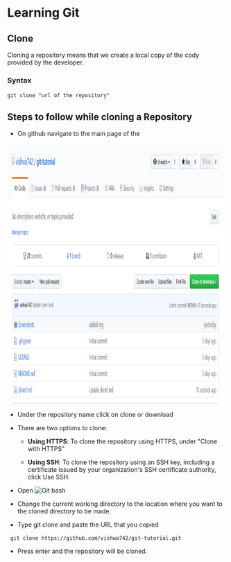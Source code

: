 # Learning Git
## Clone
Cloning a repository means that we create a local copy of the cody provided by the developer.
### Syntax 
```
git clone "url of the repository"

```




## Steps to follow while cloning a Repository
-  On github navigate to the main page of the 

<img src="Screenshots/main.png" width="501" height="600">

-  Under the repository name click on clone or download
 
- There are two options to clone:

  -  **Using HTTPS**: To clone the repository using HTTPS, under "Clone with HTTPS" 
  
  - **Using SSH**: To clone the repository using an SSH key, including a certificate issued by your organization's SSH certificate authority, click Use SSH.
 
-  Open ![ Git bash](  URL )

-  Change the current working directory to the location where you want to the cloned directory to be made.

-  Type git clone and paste the URL that you copied

```
 git clone https://github.com/vishwa742/git-tutorial.git

```

-  Press enter and the repository will be cloned.
   
   
